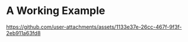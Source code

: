# A Working Example


https://github.com/user-attachments/assets/1133e37e-26cc-467f-9f3f-2eb911a63fd8



